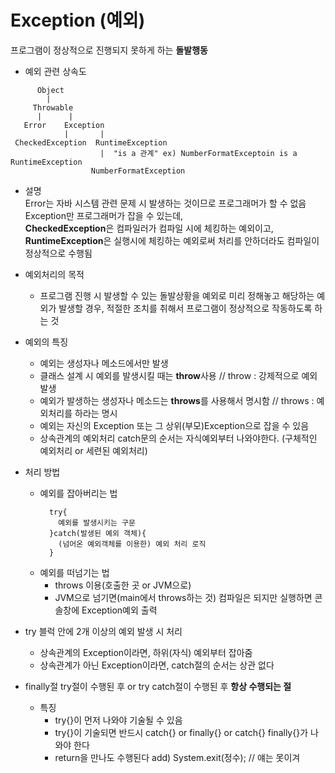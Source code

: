 # Exception (예외)
  프로그램이 정상적으로 진행되지 못하게 하는 **돌발행동**

  - 예외 관련 상속도
```
      Object
        |
     Throwable
      |      |
   Error    Exception
            |       |
 CheckedException  RuntimeException
                    |  "is a 관계" ex) NumberFormatExceptoin is a RuntimeException
                  NumberFormatException
```  

  - 설명  
    Error는 자바 시스템 관련 문제 시 발생하는 것이므로 프로그래머가 할 수 없음
    Exception만 프로그래머가 잡을 수 있는데,  
    **CheckedException**은 컴파일러가 컴파일 시에 체킹하는 예외이고,  
    **RuntimeException**은 실행시에 체킹하는 예외로써 처리를 안하더라도 컴파일이 정상적으로 수행됨

  - 예외처리의 목적
    - 프로그램 진행 시 발생할 수 있는 돌발상황을 예외로 미리 정해놓고 해당하는 예외가 발생할 경우, 적절한 조치를 취해서 프로그램이 정상적으로 작동하도록 하는 것

  - 예외의 특징
    - 예외는 생성자나 메소드에서만 발생
    - 클래스 설계 시 예외를 발생시킬 때는 **throw**사용 // throw : 강제적으로 예외 발생
    - 예외가 발생하는 생성자나 메소드는 **throws**를 사용해서 명시함 // throws : 예외처리를 하라는 명시
    - 예외는 자신의 Exception 또는 그 상위(부모)Exception으로 잡을 수 있음
    - 상속관계의 예외처리 catch문의 순서는 자식예외부터 나와야한다. (구체적인 예외처리 or 세련된 예외처리)

  - 처리 방법
    - 예외를 잡아버리는 법
      ```
        try{
          예외를 발생시키는 구문
        }catch(발생된 예외 객체){
          (넘어온 예외객체를 이용한) 예외 처리 로직
        }
      ```
    - 예외를 떠넘기는 법
      - throws 이용(호출한 곳 or JVM으로)
      - JVM으로 넘기면(main에서 throws하는 것) 컴파일은 되지만 실행하면 콘솔창에 Exception예외 출력

  - try 블럭 안에 2개 이상의 예외 발생 시 처리
    - 상속관계의 Exception이라면, 하위(자식) 예외부터 잡아줌
    - 상속관계가 아닌 Exception이라면, catch절의 순서는 상관 없다

  - finally절
    try절이 수행된 후 or try catch절이 수행된 후 **항상 수행되는 절**

    - 특징
      - try{}이 먼저 나와야 기술될 수 있음
      - try{}이 기술되면 반드시 catch{} or finally{} or catch{} finally{}가 나와야 한다
      - return을 만나도 수행된다
        add) System.exit(정수); // 얘는 못이겨